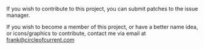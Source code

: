 If you wish to contribute to this project, you can submit patches to the issue manager.

If you wish to become a member of this project, or have a better name idea, or icons/graphics to contribute, contact me via email at frank@circleofcurrent.com